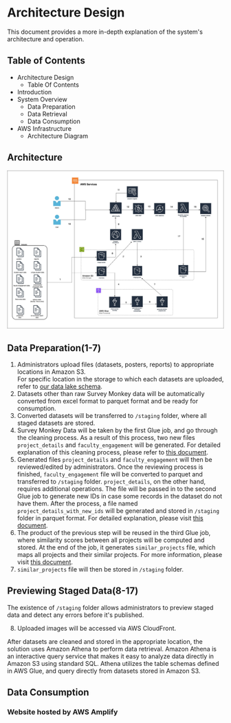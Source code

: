 # Architecture Design
This document provides a more in-depth explanation of the system's architecture and operation.

## Table of Contents
- Architecture Design
    - Table Of Contents
- Introduction
- System Overview
    - Data Preparation
    - Data Retrieval
    - Data Consumption
- AWS Infrastructure
    - Architecture Diagram

## Architecture
![Architecture Design](./images/architecture_design.jpg)

## Data Preparation(1-7)

1. Administrators upload files (datasets, posters, reports) to appropriate locations in Amazon S3.\
    For specific location in the storage to which each datasets are uploaded, refer to [our data lake schema]().
2. Datasets other than raw Survey Monkey data will be automatically converted from excel format to parquet format and be ready for consumption.
3. Converted datasets will be transferred to `/staging` folder, where all staged datasets are stored.
4. Survey Monkey Data will be taken by the first Glue job, and go through the cleaning process. As a result of this process, two new files `project_details` and `faculty_engagement` will be generated. For detailed explanation of this cleaning process, please refer to [this document]().
5. Generated files `project_details` and `faculty_engagement` will then be reviewed/edited by administrators. Once the reviewing process is finished, `faculty_engagement` file will be converted to parquet and transferred to `/staging` folder. `project_details`, on the other hand, requires additional operations. The file will be passed in to the second Glue job to generate new IDs in case some records in the dataset do not have them. After the process, a file named `project_details_with_new_ids` will be generated and stored in `/staging` folder in parquet format. For detailed explanation, please visit [this document]().
6. The product of the previous step will be reused in the third Glue job, where similarity scores between all projects will be computed and stored. At the end of the job, it generates `similar_projects` file, which maps all projects and their similar projects. For more information, please visit [this document]().
7. `similar_projects` file will then be stored in `/staging` folder.

## Previewing Staged Data(8-17)
The existence of `/staging` folder allows administrators to preview staged data and detect any errors before it's published.

8. Uploaded images will be accessed via AWS CloudFront. 

After datasets are cleaned and stored in the appropriate location, the solution uses Amazon Athena to perform data retrieval. Amazon Athena is an interactive query service that makes it easy to analyze data directly in Amazon S3 using standard SQL. Athena utilizes the table schemas defined in AWS Glue, and query directly from datasets stored in Amazon S3.

## Data Consumption
### Website hosted by AWS Amplify